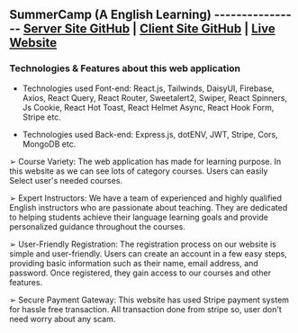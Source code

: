 ## SummerCamp (A English Learning) ---------------- [Server Site GitHub](https://github.com/programming-hero-web-course1/b7a12-summer-camp-server_side-HayatEmraan) | [Client Site GitHub](https://github.com/programming-hero-web-course1/b712-summer-camp-client-side-HayatEmraan) | [Live Website](https://summercamp-ac49f.web.app/)

### Technologies & Features about this web application

- Technologies used Font-end: React.js, Tailwinds, DaisyUI, Firebase, Axios, React Query, React Router, Sweetalert2, Swiper, React Spinners, Js Cookie, React Hot Toast, React Helmet Async, React Hook Form, Stripe etc.

- Technologies used Back-end: Express.js, dotENV, JWT, Stripe, Cors, MongoDB etc.

➢ Course Variety: The web application has made for learning purpose. In this website as we can see lots of category courses. Users can easily Select user's needed courses.

➢ Expert Instructors: We have a team of experienced and highly qualified English instructors who are passionate about teaching. They are dedicated to helping students achieve their language learning goals and provide personalized guidance throughout the courses.

➢ User-Friendly Registration: The registration process on our website is simple and user-friendly. Users can create an account in a few easy steps, providing basic information such as their name, email address, and password. Once registered, they gain access to our courses and other features. 

➢ Secure Payment Gateway: This website has used Stripe payment system for hassle free transaction. All transaction done from stripe so, user don't need worry about any scam. 

